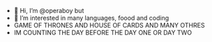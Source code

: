 - 👋 Hi, I’m @operaboy but 
- 👀 I’m interested in many languages, foood and coding
- GAME OF THRONES AND HOUSE OF CARDS AND MANY OTHRES
- IM COUNTING THE DAY BEFORE THE DAY ONE OR DAY TWO
  


